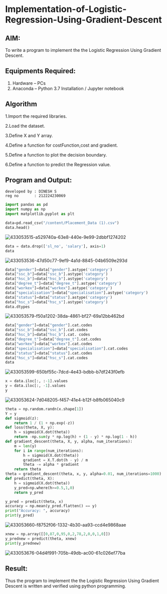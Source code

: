
# Implementation-of-Logistic-Regression-Using-Gradient-Descent

## AIM:
To write a program to implement the the Logistic Regression Using Gradient Descent.

## Equipments Required:
1. Hardware – PCs
2. Anaconda – Python 3.7 Installation / Jupyter notebook

## Algorithm
1.Import the required libraries.

2.Load the dataset.

3.Define X and Y array.

4.Define a function for costFunction,cost and gradient.

5.Define a function to plot the decision boundary.

6.Define a function to predict the Regression value.

## Program and Output:
```
developed by : DINESH S
reg no       : 212224230069
```
```python
import pandas as pd 
import numpy as np 
import matplotlib.pyplot as plt

data=pd.read_csv("/content/Placement_Data (1).csv")
data.head()
```
![433053515-a529740a-63e8-440e-9e99-2dbbf1274202](https://github.com/user-attachments/assets/2a70578e-a2bb-41b7-987e-d934c0c823e8)
```python
data = data.drop(['sl_no', 'salary'], axis=1)
data
```
![433053536-47d50c77-9ef9-4a1d-8845-04b6509e293d](https://github.com/user-attachments/assets/af347f31-6e2b-4edf-a60f-357a39b858fc)

```python
data["gender"]=data["gender"].astype('category') 
data["ssc_b"]=data["ssc_b"].astype('category') 
data["hsc_b"]=data["hsc_b"].astype('category') 
data["degree_t"]=data["degree_t"].astype('category') 
data["workex"]=data["workex"].astype('category') 
data["specialisation"]=data["specialisation"].astype('category') 
data["status"]=data["status"].astype('category') 
data["hsc_s"]=data["hsc_s"].astype('category') 
data.dtypes
```
![433053579-f50a1202-38da-4861-bf27-69a12bb462bd](https://github.com/user-attachments/assets/7ce2a409-8b62-4c72-b9d0-2b1b62fd80d1)
```python
data["gender"]=data["gender"].cat.codes 
data["ssc_b"]=data["ssc_b"].cat.codes 
data["hsc_b"]=data["hsc_b"].cat. codes
data["degree_t"]=data["degree_t"].cat.codes 
data["workex"]=data["workex"].cat.codes 
data["specialisation"]=data["specialisation"].cat.codes 
data["status"]=data["status"].cat.codes 
data["hsc_s"]=data["hsc_s"].cat.codes 
data
```
![433053599-650bf55c-7dcd-4e43-bdbb-b7df243f0efb](https://github.com/user-attachments/assets/7cb25b08-041e-4917-bd60-212610c97e4e)
```python
x = data.iloc[:, :-1].values 
y = data.iloc[:, -1].values 
y
```
![433053624-7d048205-f457-41e4-b12f-b8fb065040c9](https://github.com/user-attachments/assets/0e3fb59c-bab4-4ef2-9f31-37f50805dee7)
```python
theta = np.random.randn(x.shape[1]) 
Y = y
def sigmoid(z): 
    return 1 / (1 + np.exp(-z))
def loss(theta, X, y): 
    h = sigmoid(X.dot(theta))
    return -np.sum(y * np.log(h) + (1 - y) * np.log(1 - h))
def gradient_descent(theta, X, y, alpha, num_iterations): 
    m = len(y)
    for i in range(num_iterations): 
        h = sigmoid(X.dot(theta)) 
        gradient = X.T.dot(h - y) / m 
        theta -= alpha * gradient 
    return theta
theta = gradient_descent(theta, x, y, alpha=0.01, num_iterations=1000)
def predict(theta, X): 
    h = sigmoid(X.dot(theta)) 
    y_pred=np.where(h>=0.5,1,0) 
    return y_pred

y_pred = predict(theta, x) 
accuracy = np.mean(y_pred.flatten() == y)
print("Accuracy: ", accuracy) 
print(y_pred)
```
![433053660-f8752f06-1332-4b30-aa93-ccd4e9868aae](https://github.com/user-attachments/assets/bf4560eb-fba5-4cad-ab24-203156005520)
```python
xnew = np.array([[0,87,0,95,0,2,78,2,0,0,1,0]]) 
y_prednew = predict(theta, xnew) 
print(y_prednew)
```
![433053676-04d4f991-705b-49db-ac00-61c026ef77ba](https://github.com/user-attachments/assets/dd89e227-3983-4599-bbe0-4d565e7d0c21)


## Result:
Thus the program to implement the the Logistic Regression Using Gradient Descent is written and verified using python programming.
